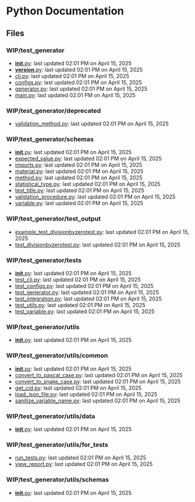 # Python Documentation

## Files

### WIP/test_generator

- [__init__.py](__init__.md): last updated 02:01 PM on April 15, 2025
- [__version__.py](__version__.md): last updated 02:01 PM on April 15, 2025
- [cli.py](cli.md): last updated 02:01 PM on April 15, 2025
- [configs.py](configs.md): last updated 02:01 PM on April 15, 2025
- [generator.py](generator.md): last updated 02:01 PM on April 15, 2025
- [main.py](main.md): last updated 02:01 PM on April 15, 2025

### WIP/test_generator/deprecated

- [validation_method.py](validation_method.md): last updated 02:01 PM on April 15, 2025

### WIP/test_generator/schemas

- [__init__.py](__init__.md): last updated 02:01 PM on April 15, 2025
- [expected_value.py](expected_value.md): last updated 02:01 PM on April 15, 2025
- [imports.py](imports.md): last updated 02:01 PM on April 15, 2025
- [material.py](material.md): last updated 02:01 PM on April 15, 2025
- [method.py](method.md): last updated 02:01 PM on April 15, 2025
- [statistical_type.py](statistical_type.md): last updated 02:01 PM on April 15, 2025
- [test_title.py](test_title.md): last updated 02:01 PM on April 15, 2025
- [validation_procedure.py](validation_procedure.md): last updated 02:01 PM on April 15, 2025
- [variable.py](variable.md): last updated 02:01 PM on April 15, 2025

### WIP/test_generator/test_output

- [example_test_divisionbyzerotest.py](example_test_divisionbyzerotest.md): last updated 02:01 PM on April 15, 2025
- [test_divisionbyzerotest.py](test_divisionbyzerotest.md): last updated 02:01 PM on April 15, 2025

### WIP/test_generator/tests

- [__init__.py](__init__.md): last updated 02:01 PM on April 15, 2025
- [test_cli.py](test_cli.md): last updated 02:01 PM on April 15, 2025
- [test_configs.py](test_configs.md): last updated 02:01 PM on April 15, 2025
- [test_generator.py](test_generator.md): last updated 02:01 PM on April 15, 2025
- [test_integration.py](test_integration.md): last updated 02:01 PM on April 15, 2025
- [test_utils.py](test_utils.md): last updated 02:01 PM on April 15, 2025
- [test_variable.py](test_variable.md): last updated 02:01 PM on April 15, 2025

### WIP/test_generator/utils

- [__init__.py](__init__.md): last updated 02:01 PM on April 15, 2025

### WIP/test_generator/utils/common

- [__init__.py](__init__.md): last updated 02:01 PM on April 15, 2025
- [convert_to_pascal_case.py](convert_to_pascal_case.md): last updated 02:01 PM on April 15, 2025
- [convert_to_snake_case.py](convert_to_snake_case.md): last updated 02:01 PM on April 15, 2025
- [get_cid.py](get_cid.md): last updated 02:01 PM on April 15, 2025
- [load_json_file.py](load_json_file.md): last updated 02:01 PM on April 15, 2025
- [sanitize_variable_name.py](sanitize_variable_name.md): last updated 02:01 PM on April 15, 2025

### WIP/test_generator/utils/data

- [__init__.py](__init__.md): last updated 02:01 PM on April 15, 2025

### WIP/test_generator/utils/for_tests

- [run_tests.py](run_tests.md): last updated 02:01 PM on April 15, 2025
- [view_report.py](view_report.md): last updated 02:01 PM on April 15, 2025

### WIP/test_generator/utils/schemas

- [__init__.py](__init__.md): last updated 02:01 PM on April 15, 2025
